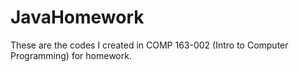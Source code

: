 # JavaHomework
These are the codes I created in COMP 163-002 (Intro to Computer Programming) for homework.
